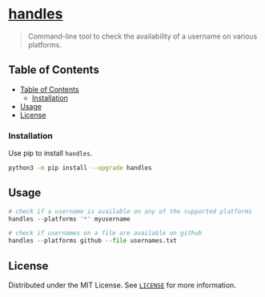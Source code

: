 # [handles](https://4mbl.link/gh/handles)

> Command-line tool to check the availability of a username on various platforms.

## Table of Contents

* [Table of Contents](#table-of-contents)
  * [Installation](#installation)
* [Usage](#usage)
* [License](#license)

### Installation

Use pip to install `handles`.

```bash
python3 -m pip install --upgrade handles
```

## Usage

```python
# check if a username is available on any of the supported platforms
handles --platforms '*' myusername

# check if usernames on a file are available on github
handles --platforms github --file usernames.txt
```

## License

Distributed under the MIT License. See [`LICENSE`](./LICENSE) for more information.
